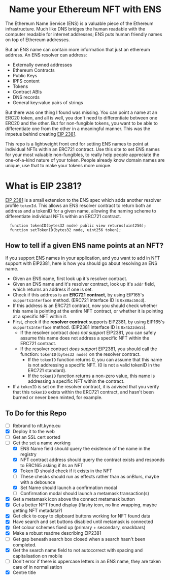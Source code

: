 <h1 align="center">
  Name your Ethereum NFT with ENS
</h1>

The Ethereum Name Service (ENS) is a valuable piece of the Ethereum infrastructure. Much like DNS bridges the human readable with the computer readable for internet addresses; ENS puts human friendly names on top of Ethereum addresses. 

But an ENS name can contain more information that just an ethereum address. An ENS resolver can address:
- Externally owned addresses
- Ethereum Contracts
- Public Keys
- IPFS content
- Tokens
- Contract ABIs
- DNS records
- General key:value pairs of strings

But there was one thing I found was missing. You can point a name at an ERC20 token, and all is well, you don't need to differentiate between one ERC20 and the other. But for non-fungible tokens, you want to be able to differentiate one from the other in a meaningful manner. This was the impetus behind creating [EIP 2381](https://github.com/ethereum/EIPs/pull/2381). 

This repo is a lightweight front end for setting ENS names to point at individual NFTs within an ERC721 contract. Use this site to set ENS names for your most valuable non-fungibles, to really help people appreciate the one-of-a-kind nature of your token. People already know domain names are unique, use that to make your tokens more unique. 

# What is EIP 2381?

[EIP 2381](https://github.com/ethereum/EIPs/pull/2381) is a small extension to the ENS spec which adds another resolver profile `tokenId`. This allows an ENS resolver contract to return both an address and a tokenID for a given name, allowing the naming scheme to differentiate individual NFTs within an ERC721 contract.

```
  function tokenID(bytes32 node) public view returns(uint256);
  function setTokenID(bytes32 node, uint256 token);
```

## How to tell if a given ENS name points at an NFT? 

If you support ENS names in your application, and you want to add in NFT support with EIP2381, here is how you should go about resolving an ENS name. 
- Given an ENS name, first look up it's resolver contract.
- Given an ENS name and it's resolver contract, look up it's `addr` field, which returns an address if one is set. 
- Check if this address is an **ERC721 contract**, by using EIP165's `supportsInterface` method. (ERC721 interface ID is `0x80ac58cd`).
- If this address is an ERC721 contract, now you should check whether this name is pointing at the entire NFT contract, or whether it is pointing at a specific NFT within it. 
- First, check if the **resolver contract** supports EIP2381, by using EIP165's `supportsInterface` method. (EIP2381 interface ID is `0x4b23de55`).
  - If the resolver contract *does not support* EIP2381, you can safely assume this name does not address a specific NFT within the ERC721 contract.
  - If the resolver contract *does support* EIP2381, you should call the function: `tokenID(bytes32 node)` on the resolver contract.
    - If the `tokenID` function returns 0, you can assume that this name is not addressing a specific NFT. (0 is not a valid tokenID in the ERC721 standard).
    - If the `tokenID` function returns a non-zero value, this name is addressing a specific NFT within the contract.
- If a `tokenID` is set on the resolver contract, it is advised that you verify that this `tokenID` exists within the ERC721 contract, and hasn't been burned or never been minted, for example. 

## To Do for this Repo
- [ ] Rebrand to nft.kyne.eu
- [x] Deploy it to the web
- [ ] Get an SSL cert sorted
- [ ] Get the set a name working
    - [x] ENS Name field should query the existence of the name in the registry
    - [x] NFT contract address should query the contract exists and responds to ERC165 asking if its an NFT
    - [x] Token ID should check if it exists in the NFT
    - [ ] These checks should run as effects rather than as onBlurs, maybe with a debounce
    - [x] Set Name should launch a confirmation modal
    - [ ] Confirmation modal should launch a metamask transaction(s)
- [x] Get a metamask icon above the connect metamask button
- [x] Get a better NFT found display (flashy icon, no line wrapping, maybe getting NFT metadata?)
- [x] Get click to copy to clipboard buttons working for NFT found data
- [x] Have search and set buttons disabled until metamask is connected
- [x] Get colour schemes fixed up (primary + secondary, snackbars)
- [x] Make a robust readme describing EIP2381
- [ ] Get gap beneath search box closed when a search hasn't been completed.
- [x] Get the search name field to not autocorrect with spacing and capitalisation on mobile
- [ ] Don't error if there is uppercase letters in an ENS name, they are taken care of in normalisation
- [x] Centre title